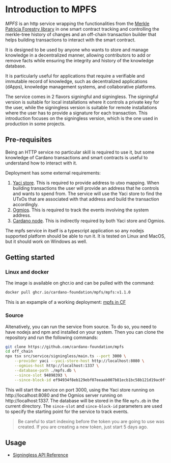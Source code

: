 # Introduction to MPFS

_MPFS_ is an http service wrapping the functionalities from the [Merkle Patricia Forestry library](https://github.com/aiken-lang/merkle-patricia-forestry) in one smart contract tracking and controlling the merkle-tree history of changes and an off-chain transaction builder that helps building transactions to interact with the smart contract.

It is designed to be used by anyone who wants to store and manage knowledge in a decentralized manner, allowing contributors to add or remove facts while ensuring the integrity and history of the knowledge database.

It is particularly useful for applications that require a verifiable and immutable record of knowledge, such as decentralized applications (dApps), knowledge management systems, and collaborative platforms.

The service comes in 2 flavors signingful and signingless. The signingful version is suitable for local installations where it controls a private key for the user, while the signingless version is suitable for remote installations where the user has to provide a signature for each transaction. This introduction focuses on the signingless version, which is the one used in production in some projects.

## Pre-requisites

Being an HTTP service no particular skill is required to use it, but some knowledge of Cardano transactions and smart contracts is useful to understand how to interact with it.

Deployment has some external requirements:
1. [Yaci store](https://github.com/bloxbean/yaci-store). This is required to provide address to utxo mapping. When building transactions the user will provide an address that he controls and wants to spend from. The service will use the Yaci store to find the UTxOs that are associated with that address and build the transaction accordingly.
2. [Ogmios](https://github.com/cardanoSolutions/ogmios). This is required to track the events involving the system address.
3. [Cardano node](https://github.com/intersectMBO/cardano-node). This is indirectly required by both Yaci store and Ogmios.

The mpfs service in itself is a typescript application so any nodejs supported platform should be able to run it. It is tested on Linux and MacOS, but it should work on Windows as well.

## Getting started

### Linux and docker

The image is available on ghcr.io and can be pulled with the command:

```bash
docker pull ghcr.io/cardano-foundation/mpfs/mpfs:v1.1.0
```

This is an expample of a working deployment: [mpfs in CF](https://github.com/cardano-foundation/hal/blob/main/docs/deployment/mpfs/docker-compose.yml)

### Source

Altenatively, you can run the service from source. To do so, you need to have nodejs and npm and installed on your system. Then you can clone the repository and run the following commands:

```bash
git clone https://github.com/cardano-foundation/mpfs
cd off_chain
npx tsx src/service/signingless/main.ts --port 3000 \
    --provider yaci --yaci-store-host http://localhost:8080 \
    --ogmios-host http://localhost:1337 \
    --database-path ./mpfs.db \
    --since-slot 94898393 \
    --since-block-id ef94934f8eb129ebf07eeaab007b81ecb1bc58b121d19ac0ffe81f928bf56cc
```

This will start the service on port 3000, using the Yaci store running on http://localhost:8080 and the Ogmios server running on http://localhost:1337. The database will be stored in the file `mpfs.db` in the current directory. The `since-slot` and `since-block-id` parameters are used to specify the starting point for the service to track events.

> Be careful to start indexing before the token you are going to use was created. If you are creating a new token, just start 5 days ago.

## Usage

- [Signingless API Reference](https://mpfs.plutimus.com/api-docs)
